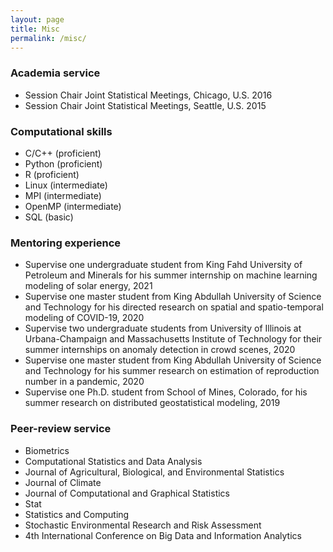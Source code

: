 ```yaml
---
layout: page
title: Misc
permalink: /misc/
---
```

### Academia service

* Session Chair Joint Statistical Meetings, Chicago, U.S. 2016
* Session Chair Joint Statistical Meetings, Seattle, U.S. 2015

### Computational skills 
* C/C++ (proficient)
* Python (proficient)
* R (proficient)
* Linux (intermediate)
* MPI (intermediate)
* OpenMP (intermediate)
* SQL (basic)


### Mentoring experience

* Supervise one undergraduate student from King Fahd University of Petroleum and Minerals for his summer internship on machine learning modeling of solar energy, 2021
* Supervise one master student from King Abdullah University of Science and Technology for his directed research on spatial and spatio-temporal modeling of COVID-19, 2020
* Supervise two undergraduate students from University of Illinois at Urbana-Champaign and Massachusetts Institute of Technology for their summer internships on anomaly detection in crowd scenes,	2020
* Supervise one master student from King Abdullah University of Science and Technology for his summer research on estimation of reproduction number in a pandemic, 2020
* Supervise one Ph.D. student from School of Mines, Colorado, for his summer research on distributed geostatistical modeling, 2019

### Peer-review service
* Biometrics
* Computational Statistics and Data Analysis
* Journal of Agricultural, Biological, and Environmental Statistics
* Journal of Climate
* Journal of Computational and Graphical Statistics
* Stat
* Statistics and Computing
* Stochastic Environmental Research and Risk Assessment
* 4th International Conference on Big Data and Information Analytics